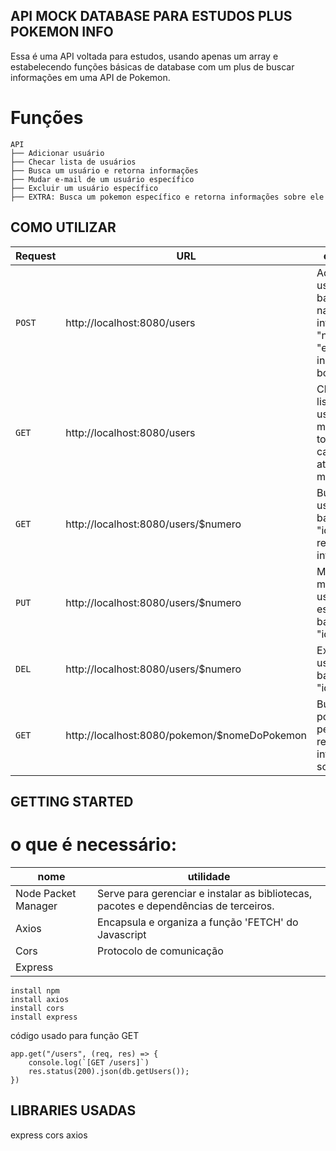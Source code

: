 ## API MOCK DATABASE PARA ESTUDOS PLUS POKEMON INFO

Essa é uma API voltada para estudos, usando apenas um array e estabelecendo funções básicas de database com um plus de buscar informações em uma API de Pokemon.

# Funções

```shell
API
├── Adicionar usuário
├── Checar lista de usuários
├── Busca um usuário e retorna informações
├── Mudar e-mail de um usuário específico
├── Excluir um usuário específico
├── EXTRA: Busca um pokemon específico e retorna informações sobre ele
```

## COMO UTILIZAR

Request | URL | o que faz | comentários |
--------|-----|-----------|-------------|
`POST`|http://localhost:8080/users|Adiciona o usuário baseado nas informações "name" e "e-mail" inseridas no body| necessária a nomenclatura correta """name": $nome" e o mesmo para e-mail|
`GET`|http://localhost:8080/users|Checa a lista de usuários mostrando todos já cadastrados até o momento| Lista mostrada em ordem de cadastro|
`GET`|http://localhost:8080/users/$numero|Busca um usário baseado na "id" dele e retorna suas informações|id definida em ordem progressiva de cadastro|
`PUT`|http://localhost:8080/users/$numero|Muda o e-mail de um usuário específico baseado na "id" dele|Caso a id não exista volta uma mensagem de erro|
`DEL`|http://localhost:8080/users/$numero|Exclui o usuário baseado na "id" dele|Caso a id não exista volta uma mensagem de erro|
`GET`|http://localhost:8080/pokemon/$nomeDoPokemon|Busca o pokemon pelo nome e retorna informações sobre ele|Função extra inserida como estudo usando a https://pokeapi.co/|

## GETTING STARTED

# o que é necessário:
nome |utilidade |
--------------------|--------------------------------------------------------------------------------------|
Node Packet Manager | Serve para gerenciar e instalar as bibliotecas, pacotes e dependências de terceiros. | 
Axios| Encapsula e organiza a função 'FETCH' do Javascript|
Cors | Protocolo de comunicação|
Express | 

```shell
install npm 
install axios
install cors
install express
```
código usado para função GET 
```shell
app.get("/users", (req, res) => {
    console.log(`[GET /users]`)
    res.status(200).json(db.getUsers());
})
```

## LIBRARIES USADAS

express
cors
axios


